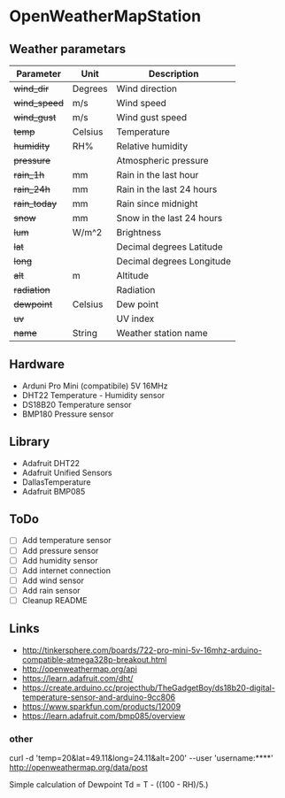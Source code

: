 # OpenWeatherMapStation

## Weather parametars

| Parameter | Unit | Description |
| --------- | ---- | ----------- |
| ~~wind_dir~~ | Degrees| Wind direction |
| ~~wind_speed~~ | m/s | Wind speed |
| ~~wind_gust~~ | m/s | Wind gust speed |
| ~~temp~~ | Celsius | Temperature |
| ~~humidity~~ | RH% | Relative humidity |
| ~~pressure~~ |  | Atmospheric pressure |
| ~~rain_1h~~ | mm | Rain in the last hour
| ~~rain_24h~~ | mm | Rain in the last 24 hours |
| ~~rain_today~~ | mm | Rain since midnight |
| ~~snow~~ | mm | Snow in the last 24 hours |
| ~~lum~~ | W/m^2 | Brightness |
| ~~lat~~ |  | Decimal degrees	Latitude |
| ~~long~~ |  | Decimal degrees	Longitude|
| ~~alt~~ | m | Altitude |
| ~~radiation~~ |  | Radiation |
| ~~dewpoint~~ | Celsius | Dew point |
| ~~uv~~ |  | UV index|
| ~~name~~ | String | Weather station name |

## Hardware
* Arduni Pro Mini (compatibile) 5V 16MHz
* DHT22 Temperature - Humidity sensor
* DS18B20 Temperature sensor
* BMP180 Pressure sensor

## Library
* Adafruit DHT22
* Adafruit Unified Sensors
* DallasTemperature
* Adafruit BMP085

## ToDo
- [ ] Add temperature sensor
- [ ] Add pressure sensor
- [ ] Add humidity sensor
- [ ] Add internet connection
- [ ] Add wind sensor
- [ ] Add rain sensor
- [ ] Cleanup README

## Links
* http://tinkersphere.com/boards/722-pro-mini-5v-16mhz-arduino-compatible-atmega328p-breakout.html
* http://openweathermap.org/api
* https://learn.adafruit.com/dht/
* https://create.arduino.cc/projecthub/TheGadgetBoy/ds18b20-digital-temperature-sensor-and-arduino-9cc806
* https://www.sparkfun.com/products/12009
* https://learn.adafruit.com/bmp085/overview

### other
curl -d 'temp=20&lat=49.11&long=24.11&alt=200' --user 'username:****' http://openweathermap.org/data/post

Simple calculation of Dewpoint Td = T - ((100 - RH)/5.)

